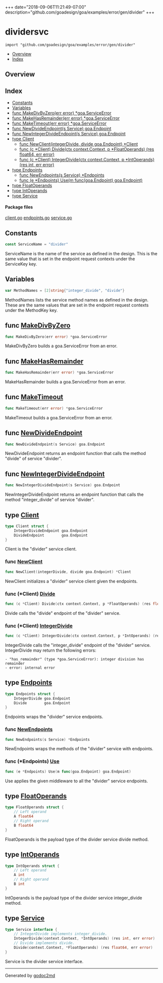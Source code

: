 +++
date="2018-09-06T11:21:49-07:00"
description="github.com/goadesign/goa/examples/error/gen/divider"
+++


# dividersvc
`import "github.com/goadesign/goa/examples/error/gen/divider"`

* [Overview](#pkg-overview)
* [Index](#pkg-index)

## <a name="pkg-overview">Overview</a>



## <a name="pkg-index">Index</a>
* [Constants](#pkg-constants)
* [Variables](#pkg-variables)
* [func MakeDivByZero(err error) *goa.ServiceError](#MakeDivByZero)
* [func MakeHasRemainder(err error) *goa.ServiceError](#MakeHasRemainder)
* [func MakeTimeout(err error) *goa.ServiceError](#MakeTimeout)
* [func NewDivideEndpoint(s Service) goa.Endpoint](#NewDivideEndpoint)
* [func NewIntegerDivideEndpoint(s Service) goa.Endpoint](#NewIntegerDivideEndpoint)
* [type Client](#Client)
  * [func NewClient(integerDivide, divide goa.Endpoint) *Client](#NewClient)
  * [func (c *Client) Divide(ctx context.Context, p *FloatOperands) (res float64, err error)](#Client.Divide)
  * [func (c *Client) IntegerDivide(ctx context.Context, p *IntOperands) (res int, err error)](#Client.IntegerDivide)
* [type Endpoints](#Endpoints)
  * [func NewEndpoints(s Service) *Endpoints](#NewEndpoints)
  * [func (e *Endpoints) Use(m func(goa.Endpoint) goa.Endpoint)](#Endpoints.Use)
* [type FloatOperands](#FloatOperands)
* [type IntOperands](#IntOperands)
* [type Service](#Service)


#### <a name="pkg-files">Package files</a>
[client.go](/src/github.com/goadesign/goa/examples/error/gen/divider/client.go) [endpoints.go](/src/github.com/goadesign/goa/examples/error/gen/divider/endpoints.go) [service.go](/src/github.com/goadesign/goa/examples/error/gen/divider/service.go) 


## <a name="pkg-constants">Constants</a>
``` go
const ServiceName = "divider"
```
ServiceName is the name of the service as defined in the design. This is the
same value that is set in the endpoint request contexts under the ServiceKey
key.


## <a name="pkg-variables">Variables</a>
``` go
var MethodNames = [2]string{"integer_divide", "divide"}
```
MethodNames lists the service method names as defined in the design. These
are the same values that are set in the endpoint request contexts under the
MethodKey key.



## <a name="MakeDivByZero">func</a> [MakeDivByZero](/src/target/service.go?s=1342:1389#L52)
``` go
func MakeDivByZero(err error) *goa.ServiceError
```
MakeDivByZero builds a goa.ServiceError from an error.



## <a name="MakeHasRemainder">func</a> [MakeHasRemainder](/src/target/service.go?s=1821:1871#L72)
``` go
func MakeHasRemainder(err error) *goa.ServiceError
```
MakeHasRemainder builds a goa.ServiceError from an error.



## <a name="MakeTimeout">func</a> [MakeTimeout](/src/target/service.go?s=1560:1605#L61)
``` go
func MakeTimeout(err error) *goa.ServiceError
```
MakeTimeout builds a goa.ServiceError from an error.



## <a name="NewDivideEndpoint">func</a> [NewDivideEndpoint](/src/target/endpoints.go?s=1243:1289#L48)
``` go
func NewDivideEndpoint(s Service) goa.Endpoint
```
NewDivideEndpoint returns an endpoint function that calls the method
"divide" of service "divider".



## <a name="NewIntegerDivideEndpoint">func</a> [NewIntegerDivideEndpoint](/src/target/endpoints.go?s=942:995#L39)
``` go
func NewIntegerDivideEndpoint(s Service) goa.Endpoint
```
NewIntegerDivideEndpoint returns an endpoint function that calls the method
"integer_divide" of service "divider".




## <a name="Client">type</a> [Client](/src/target/client.go?s=296:390#L18)
``` go
type Client struct {
    IntegerDivideEndpoint goa.Endpoint
    DivideEndpoint        goa.Endpoint
}

```
Client is the "divider" service client.







### <a name="NewClient">func</a> [NewClient](/src/target/client.go?s=465:523#L24)
``` go
func NewClient(integerDivide, divide goa.Endpoint) *Client
```
NewClient initializes a "divider" service client given the endpoints.





### <a name="Client.Divide">func</a> (\*Client) [Divide](/src/target/client.go?s=1134:1221#L45)
``` go
func (c *Client) Divide(ctx context.Context, p *FloatOperands) (res float64, err error)
```
Divide calls the "divide" endpoint of the "divider" service.




### <a name="Client.IntegerDivide">func</a> (\*Client) [IntegerDivide](/src/target/client.go?s=856:944#L35)
``` go
func (c *Client) IntegerDivide(ctx context.Context, p *IntOperands) (res int, err error)
```
IntegerDivide calls the "integer_divide" endpoint of the "divider" service.
IntegerDivide may return the following errors:


	- "has_remainder" (type *goa.ServiceError): integer division has remainder
	- error: internal error




## <a name="Endpoints">type</a> [Endpoints](/src/target/endpoints.go?s=308:389#L18)
``` go
type Endpoints struct {
    IntegerDivide goa.Endpoint
    Divide        goa.Endpoint
}

```
Endpoints wraps the "divider" service endpoints.







### <a name="NewEndpoints">func</a> [NewEndpoints](/src/target/endpoints.go?s=466:505#L24)
``` go
func NewEndpoints(s Service) *Endpoints
```
NewEndpoints wraps the methods of the "divider" service with endpoints.





### <a name="Endpoints.Use">func</a> (\*Endpoints) [Use](/src/target/endpoints.go?s=695:753#L32)
``` go
func (e *Endpoints) Use(m func(goa.Endpoint) goa.Endpoint)
```
Use applies the given middleware to all the "divider" service endpoints.




## <a name="FloatOperands">type</a> [FloatOperands](/src/target/service.go?s=1196:1282#L44)
``` go
type FloatOperands struct {
    // Left operand
    A float64
    // Right operand
    B float64
}

```
FloatOperands is the payload type of the divider service divide method.










## <a name="IntOperands">type</a> [IntOperands](/src/target/service.go?s=1043:1119#L36)
``` go
type IntOperands struct {
    // Left operand
    A int
    // Right operand
    B int
}

```
IntOperands is the payload type of the divider service integer_divide method.










## <a name="Service">type</a> [Service](/src/target/service.go?s=295:529#L18)
``` go
type Service interface {
    // IntegerDivide implements integer_divide.
    IntegerDivide(context.Context, *IntOperands) (res int, err error)
    // Divide implements divide.
    Divide(context.Context, *FloatOperands) (res float64, err error)
}
```
Service is the divider service interface.














- - -
Generated by [godoc2md](https://godoc.org/github.com/davecheney/godoc2md)
